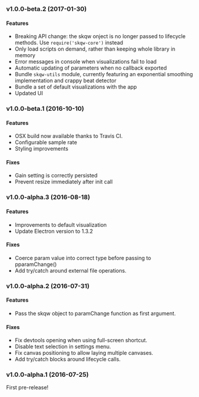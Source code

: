 ### v1.0.0-beta.2 (2017-01-30)
#### Features
* Breaking API change: the skqw onject is no longer passed to lifecycle methods. Use `require('skqw-core')` instead
* Only load scripts on demand, rather than keeping whole library in memory
* Error messages in console when visualizations fail to load
* Automatic updating of parameters when no callback exported
* Bundle `skqw-utils` module, currently featuring an exponential smoothing implementation and crappy beat detector
* Bundle a set of default visualizations with the app
* Updated UI

### v1.0.0-beta.1 (2016-10-10)
#### Features
* OSX build now available thanks to Travis CI.
* Configurable sample rate
* Styling improvements

#### Fixes
* Gain setting is correctly persisted
* Prevent resize immediately after init call

### v1.0.0-alpha.3 (2016-08-18)
#### Features
* Improvements to default visualization
* Update Electron version to 1.3.2

#### Fixes
* Coerce param value into correct type before passing to pparamChange()
* Add try/catch around external file operations.

### v1.0.0-alpha.2 (2016-07-31)

#### Features
* Pass the skqw object to paramChange function as first argument.

#### Fixes
* Fix devtools opening when using full-screen shortcut.
* Disable text selection in settings menu.
* Fix canvas positioning to allow laying multiple canvases.
* Add try/catch blocks around lifecycle calls.


### v1.0.0-alpha.1 (2016-07-25)

First pre-release!